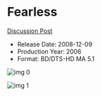 # Fearless

[Discussion Post](https://www.avsforum.com/threads/bass-eq-for-filtered-movies.2995212/post-57757458)

* Release Date: 2008-12-09
* Production Year: 2006
* Format: BD/DTS-HD MA 5.1

![img 0](https://i.imgur.com/1PmtIGn.jpg)

![img 1](https://i.imgur.com/3DHyik9.jpg)

